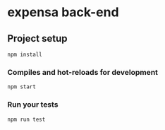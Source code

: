# expensa back-end

## Project setup
```
npm install
```

### Compiles and hot-reloads for development
```
npm start
```

### Run your tests
```
npm run test
```
